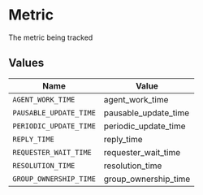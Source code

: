 # Metric

The metric being tracked


## Values

| Name                   | Value                  |
| ---------------------- | ---------------------- |
| `AGENT_WORK_TIME`      | agent_work_time        |
| `PAUSABLE_UPDATE_TIME` | pausable_update_time   |
| `PERIODIC_UPDATE_TIME` | periodic_update_time   |
| `REPLY_TIME`           | reply_time             |
| `REQUESTER_WAIT_TIME`  | requester_wait_time    |
| `RESOLUTION_TIME`      | resolution_time        |
| `GROUP_OWNERSHIP_TIME` | group_ownership_time   |